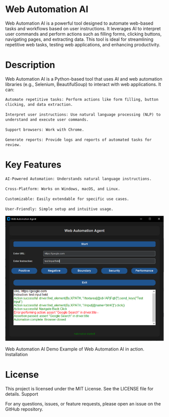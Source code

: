 # Web Automation AI

Web Automation AI is a powerful tool designed to automate web-based tasks and workflows based on user instructions. It leverages AI to interpret user commands and perform actions such as filling forms, clicking buttons, navigating pages, and extracting data. This tool is ideal for streamlining repetitive web tasks, testing web applications, and enhancing productivity.

# Description

Web Automation AI is a Python-based tool that uses AI and web automation libraries (e.g., Selenium, BeautifulSoup) to interact with web applications. It can:

    Automate repetitive tasks: Perform actions like form filling, button clicking, and data extraction.

    Interpret user instructions: Use natural language processing (NLP) to understand and execute user commands.

    Support browsers: Work with Chrome.

    Generate reports: Provide logs and reports of automated tasks for review.

# Key Features

    AI-Powered Automation: Understands natural language instructions.

    Cross-Platform: Works on Windows, macOS, and Linux.

    Customizable: Easily extendable for specific use cases.

    User-Friendly: Simple setup and intuitive usage.


![Web Automation AI Demo](WebAutomationAgent.PNG)


Web Automation AI Demo
Example of Web Automation AI in action.
Installation

# License

This project is licensed under the MIT License. See the LICENSE file for details.
Support

For any questions, issues, or feature requests, please open an issue on the GitHub repository.
